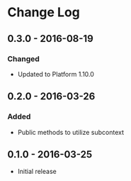 # Change Log


## 0.3.0 - 2016-08-19

### Changed

- Updated to Platform 1.10.0


## 0.2.0 - 2016-03-26

### Added

- Public methods to utilize subcontext


## 0.1.0 - 2016-03-25

- Initial release
